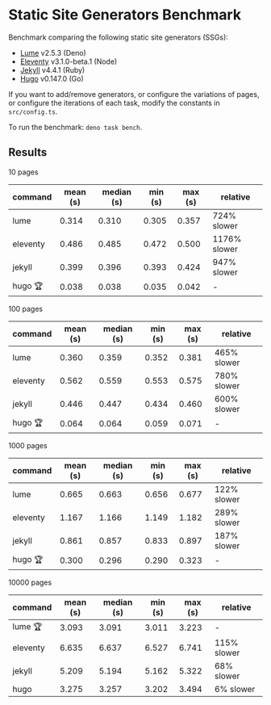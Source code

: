 # Static Site Generators Benchmark

Benchmark comparing the following static site generators (SSGs):

- [Lume](https://lumeland.github.io/) v2.5.3 (Deno)
- [Eleventy](https://www.11ty.dev/) v3.1.0-beta.1 (Node)
- [Jekyll](https://jekyllrb.com/) v4.4.1 (Ruby)
- [Hugo](https://gohugo.io/) v0.147.0 (Go)

If you want to add/remove generators, or configure the variations of pages, or configure the iterations of each task, modify the constants in `src/config.ts`.

To run the benchmark: `deno task bench`.

## Results

10 pages

| command  | mean (s) | median (s) | min (s) | max (s) | relative     |
| -------- | -------- | ---------- | ------- | ------- | ------------ |
| lume     | 0.314    | 0.310      | 0.305   | 0.357   | 724% slower  |
| eleventy | 0.486    | 0.485      | 0.472   | 0.500   | 1176% slower |
| jekyll   | 0.399    | 0.396      | 0.393   | 0.424   | 947% slower  |
| hugo 🏆  | 0.038    | 0.038      | 0.035   | 0.042   | -            |

100 pages

| command  | mean (s) | median (s) | min (s) | max (s) | relative    |
| -------- | -------- | ---------- | ------- | ------- | ----------- |
| lume     | 0.360    | 0.359      | 0.352   | 0.381   | 465% slower |
| eleventy | 0.562    | 0.559      | 0.553   | 0.575   | 780% slower |
| jekyll   | 0.446    | 0.447      | 0.434   | 0.460   | 600% slower |
| hugo 🏆  | 0.064    | 0.064      | 0.059   | 0.071   | -           |

1000 pages

| command  | mean (s) | median (s) | min (s) | max (s) | relative    |
| -------- | -------- | ---------- | ------- | ------- | ----------- |
| lume     | 0.665    | 0.663      | 0.656   | 0.677   | 122% slower |
| eleventy | 1.167    | 1.166      | 1.149   | 1.182   | 289% slower |
| jekyll   | 0.861    | 0.857      | 0.833   | 0.897   | 187% slower |
| hugo 🏆  | 0.300    | 0.296      | 0.290   | 0.323   | -           |

10000 pages

| command  | mean (s) | median (s) | min (s) | max (s) | relative    |
| -------- | -------- | ---------- | ------- | ------- | ----------- |
| lume 🏆  | 3.093    | 3.091      | 3.011   | 3.223   | -           |
| eleventy | 6.635    | 6.637      | 6.527   | 6.741   | 115% slower |
| jekyll   | 5.209    | 5.194      | 5.162   | 5.322   | 68% slower  |
| hugo     | 3.275    | 3.257      | 3.202   | 3.494   | 6% slower   |
